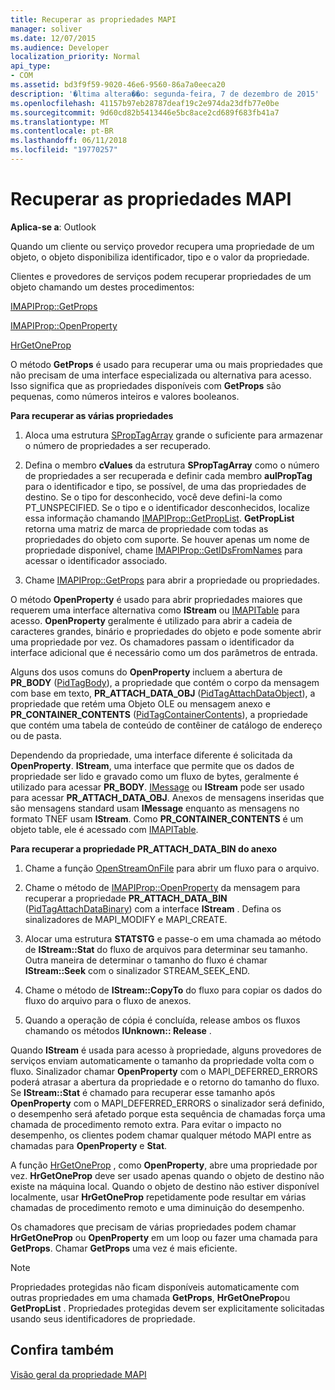 ```yaml
---
title: Recuperar as propriedades MAPI
manager: soliver
ms.date: 12/07/2015
ms.audience: Developer
localization_priority: Normal
api_type:
- COM
ms.assetid: bd3f9f59-9020-46e6-9560-86a7a0eeca20
description: '�ltima altera��o: segunda-feira, 7 de dezembro de 2015'
ms.openlocfilehash: 41157b97eb28787deaf19c2e974da23dfb77e0be
ms.sourcegitcommit: 9d60cd82b5413446e5bc8ace2cd689f683fb41a7
ms.translationtype: MT
ms.contentlocale: pt-BR
ms.lasthandoff: 06/11/2018
ms.locfileid: "19770257"
---
```

# <a name="retrieving-mapi-properties"></a>Recuperar as propriedades MAPI

 
  
**Aplica-se a**: Outlook 
  
Quando um cliente ou serviço provedor recupera uma propriedade de um objeto, o objeto disponibiliza identificador, tipo e o valor da propriedade. 
  
Clientes e provedores de serviços podem recuperar propriedades de um objeto chamando um destes procedimentos:
  
[IMAPIProp::GetProps](imapiprop-getprops.md)
  
[IMAPIProp::OpenProperty](imapiprop-openproperty.md)
  
[HrGetOneProp](hrgetoneprop.md)
  
O método **GetProps** é usado para recuperar uma ou mais propriedades que não precisam de uma interface especializada ou alternativa para acesso. Isso significa que as propriedades disponíveis com **GetProps** são pequenas, como números inteiros e valores booleanos. 
  
 **Para recuperar as várias propriedades**
  
1. Aloca uma estrutura [SPropTagArray](sproptagarray.md) grande o suficiente para armazenar o número de propriedades a ser recuperado. 
    
2. Defina o membro **cValues** da estrutura **SPropTagArray** como o número de propriedades a ser recuperada e definir cada membro **aulPropTag** para o identificador e tipo, se possível, de uma das propriedades de destino. Se o tipo for desconhecido, você deve defini-la como PT_UNSPECIFIED. Se o tipo e o identificador desconhecidos, localize essa informação chamando [IMAPIProp::GetPropList](imapiprop-getproplist.md). **GetPropList** retorna uma matriz de marca de propriedade com todas as propriedades do objeto com suporte. Se houver apenas um nome de propriedade disponível, chame [IMAPIProp::GetIDsFromNames](imapiprop-getidsfromnames.md) para acessar o identificador associado. 
    
3. Chame [IMAPIProp::GetProps](imapiprop-getprops.md) para abrir a propriedade ou propriedades. 
    
O método **OpenProperty** é usado para abrir propriedades maiores que requerem uma interface alternativa como **IStream** ou [IMAPITable](imapitableiunknown.md) para acesso. **OpenProperty** geralmente é utilizado para abrir a cadeia de caracteres grandes, binário e propriedades do objeto e pode somente abrir uma propriedade por vez. Os chamadores passam o identificador da interface adicional que é necessário como um dos parâmetros de entrada. 
  
Alguns dos usos comuns do **OpenProperty** incluem a abertura de **PR_BODY** ([PidTagBody](pidtagbody-canonical-property.md)), a propriedade que contém o corpo da mensagem com base em texto, **PR_ATTACH_DATA_OBJ** ([PidTagAttachDataObject](pidtagattachdataobject-canonical-property.md)), a propriedade que retém uma Objeto OLE ou mensagem anexo e **PR_CONTAINER_CONTENTS** ([PidTagContainerContents](pidtagcontainercontents-canonical-property.md)), a propriedade que contém uma tabela de conteúdo de contêiner de catálogo de endereço ou de pasta. 
  
Dependendo da propriedade, uma interface diferente é solicitada da **OpenProperty**. **IStream**, uma interface que permite que os dados de propriedade ser lido e gravado como um fluxo de bytes, geralmente é utilizado para acessar **PR_BODY**. [IMessage](imessageimapiprop.md) ou **IStream** pode ser usado para acessar **PR_ATTACH_DATA_OBJ**. Anexos de mensagens inseridas que são mensagens standard usam **IMessage** enquanto as mensagens no formato TNEF usam **IStream**. Como **PR_CONTAINER_CONTENTS** é um objeto table, ele é acessado com [IMAPITable](imapitableiunknown.md).
  
 **Para recuperar a propriedade PR_ATTACH_DATA_BIN do anexo**
  
1. Chame a função [OpenStreamOnFile](openstreamonfile.md) para abrir um fluxo para o arquivo. 
    
2. Chame o método de [IMAPIProp::OpenProperty](imapiprop-openproperty.md) da mensagem para recuperar a propriedade **PR_ATTACH_DATA_BIN** ([PidTagAttachDataBinary](pidtagattachdatabinary-canonical-property.md)) com a interface **IStream** . Defina os sinalizadores de MAPI_MODIFY e MAPI_CREATE. 
    
3. Alocar uma estrutura **STATSTG** e passe-o em uma chamada ao método de **IStream::Stat** do fluxo de arquivos para determinar seu tamanho. Outra maneira de determinar o tamanho do fluxo é chamar **IStream::Seek** com o sinalizador STREAM_SEEK_END. 
    
4. Chame o método de **IStream::CopyTo** do fluxo para copiar os dados do fluxo do arquivo para o fluxo de anexos. 
    
5. Quando a operação de cópia é concluída, release ambos os fluxos chamando os métodos **IUnknown:: Release** . 
    
Quando **IStream** é usada para acesso à propriedade, alguns provedores de serviços enviam automaticamente o tamanho da propriedade volta com o fluxo. Sinalizador chamar **OpenProperty** com o MAPI_DEFERRED_ERRORS poderá atrasar a abertura da propriedade e o retorno do tamanho do fluxo. Se **IStream::Stat** é chamado para recuperar esse tamanho após **OpenProperty** com o MAPI_DEFERRED_ERRORS o sinalizador será definido, o desempenho será afetado porque esta sequência de chamadas força uma chamada de procedimento remoto extra. Para evitar o impacto no desempenho, os clientes podem chamar qualquer método MAPI entre as chamadas para **OpenProperty** e **Stat**.
  
A função [HrGetOneProp](hrgetoneprop.md) , como **OpenProperty**, abre uma propriedade por vez. **HrGetOneProp** deve ser usado apenas quando o objeto de destino não existe na máquina local. Quando o objeto de destino não estiver disponível localmente, usar **HrGetOneProp** repetidamente pode resultar em várias chamadas de procedimento remoto e uma diminuição do desempenho. 
  
Os chamadores que precisam de várias propriedades podem chamar **HrGetOneProp** ou **OpenProperty** em um loop ou fazer uma chamada para **GetProps**. Chamar **GetProps** uma vez é mais eficiente. 
  
> [!NOTE]
> Propriedades protegidas não ficam disponíveis automaticamente com outras propriedades em uma chamada **GetProps**, **HrGetOneProp**ou **GetPropList** . Propriedades protegidas devem ser explicitamente solicitadas usando seus identificadores de propriedade. 
  
## <a name="see-also"></a>Confira também



[Visão geral da propriedade MAPI](mapi-property-overview.md)

